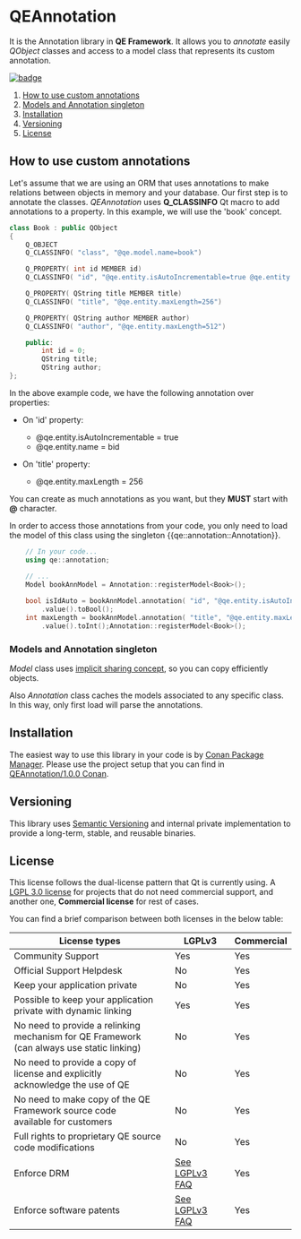 # QEAnnotation

It is the Annotation library in **QE Framework**. It allows you to *annotate* easily *QObject* classes and access to a model class that represents its custom annotation.

[![badge](https://img.shields.io/badge/conan.io-QEWebMvcServer%2F0.1.0-green.svg?logo=data:image/png;base64%2CiVBORw0KGgoAAAANSUhEUgAAAA4AAAAOCAMAAAAolt3jAAAA1VBMVEUAAABhlctjlstkl8tlmMtlmMxlmcxmmcxnmsxpnMxpnM1qnc1sn85voM91oM11oc1xotB2oc56pNF6pNJ2ptJ8ptJ8ptN9ptN8p9N5qNJ9p9N9p9R8qtOBqdSAqtOAqtR%2BrNSCrNJ/rdWDrNWCsNWCsNaJs9eLs9iRvNuVvdyVv9yXwd2Zwt6axN6dxt%2Bfx%2BChyeGiyuGjyuCjyuGly%2BGlzOKmzOGozuKoz%2BKqz%2BOq0OOv1OWw1OWw1eWx1eWy1uay1%2Baz1%2Baz1%2Bez2Oe02Oe12ee22ujUGwH3AAAAAXRSTlMAQObYZgAAAAFiS0dEAIgFHUgAAAAJcEhZcwAACxMAAAsTAQCanBgAAAAHdElNRQfgBQkREyOxFIh/AAAAiklEQVQI12NgAAMbOwY4sLZ2NtQ1coVKWNvoc/Eq8XDr2wB5Ig62ekza9vaOqpK2TpoMzOxaFtwqZua2Bm4makIM7OzMAjoaCqYuxooSUqJALjs7o4yVpbowvzSUy87KqSwmxQfnsrPISyFzWeWAXCkpMaBVIC4bmCsOdgiUKwh3JojLgAQ4ZCE0AMm2D29tZwe6AAAAAElFTkSuQmCC)](http://www.conan.io/source/QEWebMvcServer/0.1.0/fmiguelgarcia/stable)

1. [How to use custom annotations]()
  1. [Models and Annotation singleton]()
1. [Installation](#installation)
1. [Versioning](#versioning)
1. [License](#license)


## How to use custom annotations

Let's assume that we are using an ORM that uses annotations to make relations between objects in memory and your database.
Our first step is to annotate the classes. *QEAnnotation* uses **Q_CLASSINFO** Qt macro to add annotations to a property.
In this example, we will use the 'book' concept.

```C++
class Book : public QObject
{
	Q_OBJECT 
	Q_CLASSINFO( "class", "@qe.model.name=book")

	Q_PROPERTY( int id MEMBER id)
	Q_CLASSINFO( "id", "@qe.entity.isAutoIncrementable=true @qe.entity.name=bid")

	Q_PROPERTY( QString title MEMBER title)
	Q_CLASSINFO( "title", "@qe.entity.maxLength=256")

	Q_PROPERTY( QString author MEMBER author)
	Q_CLASSINFO( "author", "@qe.entity.maxLength=512")

	public:
		int id = 0;
		QString title;
		QString author;
};
```

In the above example code, we have the following annotation over properties:
 - On 'id' property: 
   - \@qe.entity.isAutoIncrementable = true
   - \@qe.entity.name = bid

 - On 'title' property:
   - \@qe.entity.maxLength = 256

You can create as much annotations as you want, but they **MUST** start with **\@** character.

In order to access those annotations from your code, you only need to load the model of this class using the singleton {{qe::annotation::Annotation}}.

```C++
	// In your code...
	using qe::annotation;

	// ...
	Model bookAnnModel = Annotation::registerModel<Book>();
	
	bool isIdAuto = bookAnnModel.annotation( "id", "@qe.entity.isAutoIncrementable")
		.value().toBool();
	int maxLength = bookAnnModel.annotation( "title", "@qe.entity.maxLength")
		.value().toInt();Annotation::registerModel<Book>();
```

### Models and Annotation singleton

*Model* class uses [implicit sharing concept](http://doc.qt.io/qt-5/implicit-sharing.html), so you can copy efficiently objects.

Also *Annotation* class caches the models associated to any specific class. In this way, only first load will parse the annotations.

## Installation

The easiest way to use this library in your code is by [Conan Package Manager](https://www.conan.io).
Please use the project setup that you can find in [QEAnnotation/1.0.0 Conan](https://www.conan.io/source/QEAnnotation/1.0.0/fmiguelgarcia/stable).

## Versioning

This library uses [Semantic Versioning](htpp://semver.org) and internal private implementation to provide a long-term, stable, and reusable binaries.

## License 

This license follows the dual-license pattern that Qt is currently using. A [LGPL 3.0 license](https://www.gnu.org/licenses/lgpl-3.0-standalone.html) for projects that do not need commercial support, and another one, **Commercial license** for rest of cases. 

You can find a brief comparison between both licenses in the below table:

 License types                 | LGPLv3 | Commercial 
-------------------------------|--------|------------
 Community Support             | Yes    | Yes
 Official Support Helpdesk     | No     | Yes
 Keep your application private | No     | Yes
 Possible to keep your application private with dynamic linking | Yes | Yes
 No need to provide a relinking mechanism for QE Framework <br> (can always use static linking)  | No | Yes
 No need to provide a copy of license and explicitly<br> acknowledge the use of QE | No | Yes
 No need to make copy of the QE Framework source code <br> available for customers | No | Yes
 Full rights to proprietary QE source code modifications | No | Yes
 Enforce DRM                   | [See LGPLv3 FAQ](https://www.gnu.org/licenses/gpl-faq.html#DRMProhibited) | Yes
 Enforce software patents      | [See LGPLv3 FAQ](https://www.gnu.org/licenses/gpl-faq.html#DRMProhibited) | Yes

